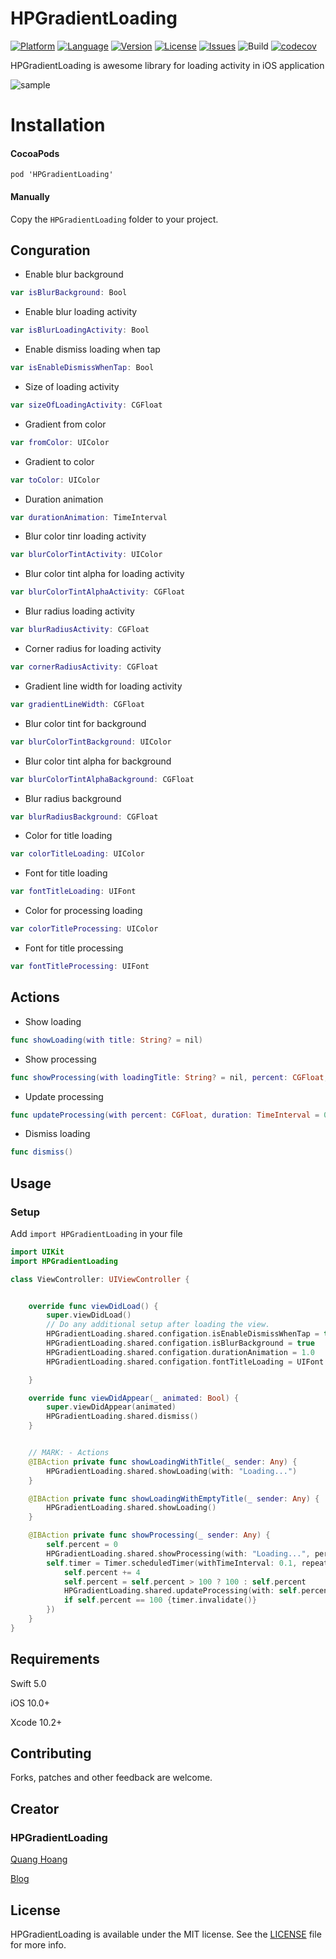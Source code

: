 # HPGradientLoading

[![Platform](http://img.shields.io/badge/platform-iOS-blue.svg?style=flat
)](https://developer.apple.com/iphone/index.action)
[![Language](http://img.shields.io/badge/language-Swift-brightgreen.svg?style=flat
)](https://developer.apple.com/swift)
[![Version](https://img.shields.io/cocoapods/v/HPGradientLoading.svg?style=flat)](https://cocoapods.org/pods/HPGradientLoading)
[![License](http://img.shields.io/badge/license-MIT-lightgrey.svg?style=flat
)](http://mit-license.org)
[![Issues](https://img.shields.io/github/issues/quanghoang0101/HPGradientLoading.svg?style=flat
)](https://github.com/quanghoang0101/HPGradientLoading/issues?state=open)
![Build](https://travis-ci.com/quanghoang0101/HPGradientLoading.svg?branch=master)
[![codecov](https://codecov.io/gh/quanghoang0101/HPGradientLoading/branch/master/graph/badge.svg)](https://codecov.io/gh/quanghoang0101/HPGradientLoading)

HPGradientLoading is awesome library for loading activity in iOS application

![sample](https://media.giphy.com/media/ZCZG1AqYpWG3ajEsjA/giphy.gif)

# Installation
#### CocoaPods
```
pod 'HPGradientLoading'
```
#### Manually
Copy the `HPGradientLoading` folder to your project.

## Conguration
* Enable blur background
```Swift
var isBlurBackground: Bool
```
* Enable blur loading activity
```Swift
var isBlurLoadingActivity: Bool
```
* Enable dismiss loading when tap
```Swift
var isEnableDismissWhenTap: Bool
```
* Size of loading activity
```Swift
var sizeOfLoadingActivity: CGFloat
```
* Gradient from color
```Swift
var fromColor: UIColor
```
* Gradient to color
```Swift
var toColor: UIColor
```
* Duration animation
```Swift
var durationAnimation: TimeInterval
```
* Blur color tinr loading activity
```Swift
var blurColorTintActivity: UIColor
```
* Blur color tint alpha for loading activity
```Swift
var blurColorTintAlphaActivity: CGFloat
```
* Blur radius loading activity
```Swift
var blurRadiusActivity: CGFloat
```
* Corner radius for loading activity
```Swift
var cornerRadiusActivity: CGFloat
```
* Gradient line width for loading activity
```Swift 
var gradientLineWidth: CGFloat
```
* Blur color tint for background
```Swift
var blurColorTintBackground: UIColor
```
* Blur color tint alpha for background
```Swift
var blurColorTintAlphaBackground: CGFloat
```
* Blur radius background
```Swift
var blurRadiusBackground: CGFloat
```
* Color for title loading
```Swift
var colorTitleLoading: UIColor
```
* Font for title loading
```Swift
var fontTitleLoading: UIFont
```
* Color for processing loading
```Swift
var colorTitleProcessing: UIColor
```
* Font for title processing
```Swift
var fontTitleProcessing: UIFont
```
## Actions
* Show loading
```Swift
func showLoading(with title: String? = nil)
```
* Show processing
```Swift
func showProcessing(with loadingTitle: String? = nil, percent: CGFloat, duration: TimeInterval = 0.1)
```
* Update processing
```Swift
func updateProcessing(with percent: CGFloat, duration: TimeInterval = 0.1)
```
* Dismiss loading
```Swift
func dismiss()
```
## Usage

### Setup
Add `import HPGradientLoading` in your file

```Swift
import UIKit
import HPGradientLoading

class ViewController: UIViewController {


    override func viewDidLoad() {
        super.viewDidLoad()
        // Do any additional setup after loading the view.
        HPGradientLoading.shared.configation.isEnableDismissWhenTap = true
        HPGradientLoading.shared.configation.isBlurBackground = true
        HPGradientLoading.shared.configation.durationAnimation = 1.0
        HPGradientLoading.shared.configation.fontTitleLoading = UIFont.systemFont(ofSize: 20)

    }

    override func viewDidAppear(_ animated: Bool) {
        super.viewDidAppear(animated)
        HPGradientLoading.shared.dismiss()
    }


    // MARK: - Actions
    @IBAction private func showLoadingWithTitle(_ sender: Any) {
        HPGradientLoading.shared.showLoading(with: "Loading...")
    }

    @IBAction private func showLoadingWithEmptyTitle(_ sender: Any) {
        HPGradientLoading.shared.showLoading()
    }

    @IBAction private func showProcessing(_ sender: Any) {
        self.percent = 0
        HPGradientLoading.shared.showProcessing(with: "Loading...", percent: self.percent, duration: 0.15)
        self.timer = Timer.scheduledTimer(withTimeInterval: 0.1, repeats: true, block: { (timer) in
            self.percent += 4
            self.percent = self.percent > 100 ? 100 : self.percent
            HPGradientLoading.shared.updateProcessing(with: self.percent)
            if self.percent == 100 {timer.invalidate()}
        })
    }
}
```
## Requirements
Swift 5.0

iOS 10.0+

Xcode 10.2+

## Contributing
Forks, patches and other feedback are welcome.

## Creator
### HPGradientLoading
[Quang Hoang](https://github.com/quanghoang0101) 

[Blog](https://medium.com/@phanquanghoang)

## License
HPGradientLoading is available under the MIT license. See the [LICENSE](./LICENSE) file for more info.

